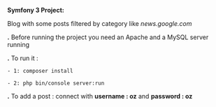 **Symfony 3 Project:**

Blog with some posts filtered by category like _news.google.com_

**.** Before running the project you need an Apache and a MySQL server running

**.** To run it :

    - 1: composer install
    
    - 2: php bin/console server:run
    
**.** To add a post : connect with **username : oz** and **password : oz**
    